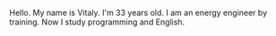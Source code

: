 Hello. My name is Vitaly. 
I'm 33 years old. I am an energy engineer by training. Now I study programming and English.
